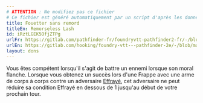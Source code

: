 ```yaml
---
# ATTENTION : Ne modifiez pas ce fichier
# Ce fichier est généré automatiquement par un script d'après les données du module Foundry VTT officiel et de sa traduction
title: Fouetter sans remord
titleEn: Remorseless Lash
id: iRztLGEK5OfjZTPg
urlFr: https://gitlab.com/pathfinder-fr/foundryvtt-pathfinder2-fr/-/blob/master/data/feats/iRztLGEK5OfjZTPg.htm
urlEn: https://gitlab.com/hooking/foundry-vtt---pathfinder-2e/-/blob/master/packs/data/feats.db/remorseless-lash.json
layout: dons
---
```

Vous êtes compétent lorsqu'il s'agit de battre un ennemi lorsque son moral flanche. Lorsque vous obtenez un succès lors d'une Frappe avec une arme de corps à corps contre un adversaire [Effrayé](../conditions/effrayé.html), cet adversaire ne peut réduire sa condition Effrayé en dessous de 1 jusqu'au début de votre prochain tour.
